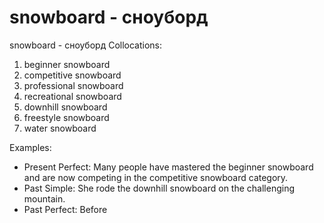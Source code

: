 # snowboard - сноуборд

 snowboard - сноуборд
Collocations:

1. beginner snowboard
2. competitive snowboard
3. professional snowboard
4. recreational snowboard
5. downhill snowboard
6. freestyle snowboard
7. water snowboard

Examples:

- Present Perfect: Many people have mastered the beginner snowboard and are now competing in the competitive snowboard category.
- Past Simple: She rode the downhill snowboard on the challenging mountain.
- Past Perfect: Before
